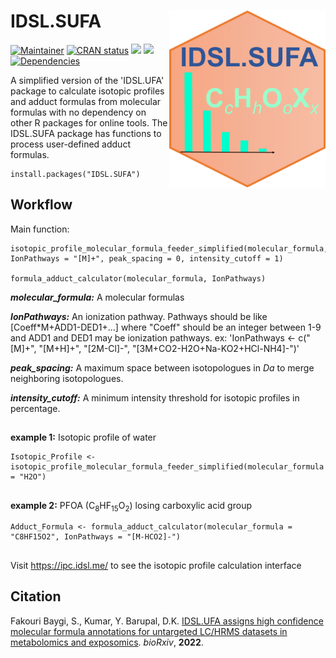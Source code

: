 # IDSL.SUFA<img src='SUFA_educational_files/Figures/IDSL.SUFA-logo.png' width="250px" align="right" />

<!-- badges: start -->
[![Maintainer](https://img.shields.io/badge/maintainer-Sadjad_Fakouri_Baygi-blue)](https://github.com/sajfb)
[![CRAN status](https://www.r-pkg.org/badges/version/IDSL.SUFA)](https://cran.r-project.org/package=IDSL.SUFA)
![](http://cranlogs.r-pkg.org/badges/IDSL.SUFA?color=orange)
![](http://cranlogs.r-pkg.org/badges/grand-total/IDSL.SUFA?color=brightgreen)
[![Dependencies](https://tinyverse.netlify.com/badge/IDSL.SUFA)](https://cran.r-project.org/package=IDSL.SUFA)
<!-- badges: end -->

A simplified version of the 'IDSL.UFA' package to calculate isotopic profiles and adduct formulas from molecular formulas with no dependency on other R packages for online tools. The IDSL.SUFA package has functions to process user-defined adduct formulas.

	install.packages("IDSL.SUFA")

## Workflow
Main function:

	isotopic_profile_molecular_formula_feeder_simplified(molecular_formula,
	IonPathways = "[M]+", peak_spacing = 0, intensity_cutoff = 1)
	
	formula_adduct_calculator(molecular_formula, IonPathways)

***molecular_formula:*** A molecular formulas

***IonPathways:*** An ionization pathway. Pathways should be like [Coeff*M+ADD1-DED1+...] where "Coeff" should be an integer between 1-9 and ADD1 and DED1 may be ionization pathways. ex: 'IonPathways <- c("[M]+", "[M+H]+", "[2M-Cl]-", "[3M+CO2-H2O+Na-KO2+HCl-NH4]-")'

***peak_spacing:*** A maximum space between isotopologues in *Da* to merge neighboring isotopologues.

***intensity_cutoff:*** A minimum intensity threshold for isotopic profiles in percentage.

##
**example 1:** Isotopic profile of water

	Isotopic_Profile <- isotopic_profile_molecular_formula_feeder_simplified(molecular_formula = "H2O")
##	
**example 2:** PFOA (C<sub>8</sub>HF<sub>15</sub>O<sub>2</sub>) losing carboxylic acid group
	
	Adduct_Formula <- formula_adduct_calculator(molecular_formula = "C8HF15O2", IonPathways = "[M-HCO2]-")

##
Visit https://ipc.idsl.me/ to see the isotopic profile calculation interface

## Citation
Fakouri Baygi, S., Kumar, Y. Barupal, D.K. [IDSL.UFA assigns high confidence molecular formula annotations for untargeted LC/HRMS datasets in metabolomics and exposomics](https://www.biorxiv.org/content/10.1101/2022.02.02.478834v2). *bioRxiv*, **2022**.


